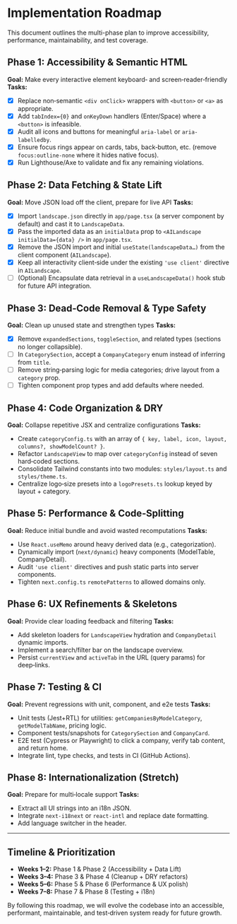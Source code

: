  # Implementation Roadmap

 This document outlines the multi-phase plan to improve accessibility, performance, maintainability, and test coverage.

 ## Phase 1: Accessibility & Semantic HTML
 **Goal:** Make every interactive element keyboard‑ and screen‑reader‑friendly
 **Tasks:**
 - [x] Replace non‑semantic `<div onClick>` wrappers with `<button>` or `<a>` as appropriate.
 - [x] Add `tabIndex={0}` and `onKeyDown` handlers (Enter/Space) where a `<button>` is infeasible.
 - [x] Audit all icons and buttons for meaningful `aria-label` or `aria-labelledby`.
 - [x] Ensure focus rings appear on cards, tabs, back‑button, etc. (remove `focus:outline-none` where it hides native focus).
 - [x] Run Lighthouse/Axe to validate and fix any remaining violations.

 ## Phase 2: Data Fetching & State Lift
 **Goal:** Move JSON load off the client, prepare for live API
 **Tasks:**
 - [x] Import `landscape.json` directly in `app/page.tsx` (a server component by default) and cast it to `LandscapeData`.
 - [x] Pass the imported data as an `initialData` prop to `<AILandscape initialData={data} />` in `app/page.tsx`.
 - [x] Remove the JSON import and initial `useState(landscapeData…)` from the client component (`AILandscape`).
 - [x] Keep all interactivity client‑side under the existing `'use client'` directive in `AILandscape`.
 - [ ] (Optional) Encapsulate data retrieval in a `useLandscapeData()` hook stub for future API integration.

 ## Phase 3: Dead‑Code Removal & Type Safety
 **Goal:** Clean up unused state and strengthen types
 **Tasks:**
 - [x] Remove `expandedSections`, `toggleSection`, and related types (sections no longer collapsible).
 - [ ] In `CategorySection`, accept a `CompanyCategory` enum instead of inferring from `title`.
 - [ ] Remove string‑parsing logic for media categories; drive layout from a `category` prop.
 - [ ] Tighten component prop types and add defaults where needed.

 ## Phase 4: Code Organization & DRY
 **Goal:** Collapse repetitive JSX and centralize configurations
 **Tasks:**
 - Create `categoryConfig.ts` with an array of `{ key, label, icon, layout, columns?, showModelCount? }`.
 - Refactor `LandscapeView` to map over `categoryConfig` instead of seven hard‑coded sections.
 - Consolidate Tailwind constants into two modules: `styles/layout.ts` and `styles/theme.ts`.
 - Centralize logo‑size presets into a `logoPresets.ts` lookup keyed by layout + category.

 ## Phase 5: Performance & Code‑Splitting
 **Goal:** Reduce initial bundle and avoid wasted recomputations
 **Tasks:**
 - Use `React.useMemo` around heavy derived data (e.g., categorization).
 - Dynamically import (`next/dynamic`) heavy components (ModelTable, CompanyDetail).
 - Audit `'use client'` directives and push static parts into server components.
 - Tighten `next.config.ts` `remotePatterns` to allowed domains only.

 ## Phase 6: UX Refinements & Skeletons
 **Goal:** Provide clear loading feedback and filtering
 **Tasks:**
 - Add skeleton loaders for `LandscapeView` hydration and `CompanyDetail` dynamic imports.
 - Implement a search/filter bar on the landscape overview.
 - Persist `currentView` and `activeTab` in the URL (query params) for deep‑links.

 ## Phase 7: Testing & CI
 **Goal:** Prevent regressions with unit, component, and e2e tests
 **Tasks:**
 - Unit tests (Jest+RTL) for utilities: `getCompaniesByModelCategory`, `getModelTabName`, pricing logic.
 - Component tests/snapshots for `CategorySection` and `CompanyCard`.
 - E2E test (Cypress or Playwright) to click a company, verify tab content, and return home.
 - Integrate lint, type checks, and tests in CI (GitHub Actions).

 ## Phase 8: Internationalization (Stretch)
 **Goal:** Prepare for multi‑locale support
 **Tasks:**
 - Extract all UI strings into an i18n JSON.
 - Integrate `next-i18next` or `react-intl` and replace date formatting.
 - Add language switcher in the header.

 ---
 ## Timeline & Prioritization
 - **Weeks 1–2:** Phase 1 & Phase 2 (Accessibility + Data Lift)
 - **Weeks 3–4:** Phase 3 & Phase 4 (Cleanup + DRY refactors)
 - **Weeks 5–6:** Phase 5 & Phase 6 (Performance & UX polish)
 - **Weeks 7–8:** Phase 7 & Phase 8 (Testing + i18n)

 By following this roadmap, we will evolve the codebase into an accessible, performant, maintainable, and test‑driven system ready for future growth.